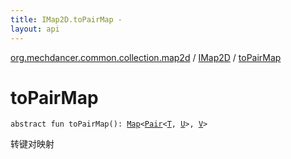 ```yaml
---
title: IMap2D.toPairMap - 
layout: api
---
```


<div class='api-docs-breadcrumbs'><a href="../index.html">org.mechdancer.common.collection.map2d</a> / <a href="index.html">IMap2D</a> / <a href="./to-pair-map.html">toPairMap</a></div>

# toPairMap

<div class="signature"><code><span class="keyword">abstract</span> <span class="keyword">fun </span><span class="identifier">toPairMap</span><span class="symbol">(</span><span class="symbol">)</span><span class="symbol">: </span><a href="https://kotlinlang.org/api/latest/jvm/stdlib/kotlin.collections/-map/index.html"><span class="identifier">Map</span></a><span class="symbol">&lt;</span><a href="https://kotlinlang.org/api/latest/jvm/stdlib/kotlin/-pair/index.html"><span class="identifier">Pair</span></a><span class="symbol">&lt;</span><a href="index.html#T"><span class="identifier">T</span></a><span class="symbol">,</span>&nbsp;<a href="index.html#U"><span class="identifier">U</span></a><span class="symbol">&gt;</span><span class="symbol">,</span>&nbsp;<a href="index.html#V"><span class="identifier">V</span></a><span class="symbol">&gt;</span></code></div>

转键对映射

